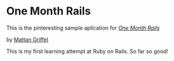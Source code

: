 # One Month Rails

This is the pinteresting sample aplication for
[*One Month Rails*](http://onemonthrails.com)

by [Mattan Griffel](http://mattangriffel.com)

This is my first learning attempt at Ruby on Rails. So far so good!